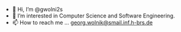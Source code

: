 - 👋 Hi, I’m @gwolni2s
- 👀 I’m interested in Computer Science and Software Engineering. 
- 📫 How to reach me ... georg.wolnik@smail.inf.h-brs.de

<!---
gwolni2s/gwolni2s is a ✨ special ✨ repository because its `README.md` (this file) appears on your GitHub profile.
You can click the Preview link to take a look at your changes.
--->
